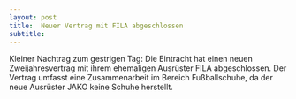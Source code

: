 ```yaml
---
layout: post
title:  Neuer Vertrag mit FILA abgeschlossen
subtitle:  
---
```


Kleiner Nachtrag zum gestrigen Tag: Die Eintracht hat einen neuen Zweijahresvertrag mit ihrem ehemaligen Ausrüster FILA abgeschlossen. Der Vertrag umfasst eine Zusammenarbeit im Bereich Fußballschuhe, da der neue Ausrüster JAKO keine Schuhe herstellt.


